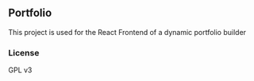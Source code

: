 ## Portfolio

This project is used for the React Frontend of a dynamic portfolio builder

### License

GPL v3
